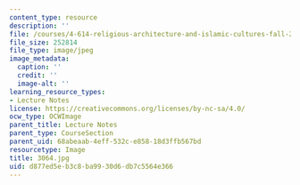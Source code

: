 ```yaml
---
content_type: resource
description: ''
file: /courses/4-614-religious-architecture-and-islamic-cultures-fall-2002/d877ed5eb3c8ba9930d6db7c5564e366_3064.jpg
file_size: 252814
file_type: image/jpeg
image_metadata:
  caption: ''
  credit: ''
  image-alt: ''
learning_resource_types:
- Lecture Notes
license: https://creativecommons.org/licenses/by-nc-sa/4.0/
ocw_type: OCWImage
parent_title: Lecture Notes
parent_type: CourseSection
parent_uid: 68abeaab-4eff-532c-e858-18d3ffb567bd
resourcetype: Image
title: 3064.jpg
uid: d877ed5e-b3c8-ba99-30d6-db7c5564e366
---
```

